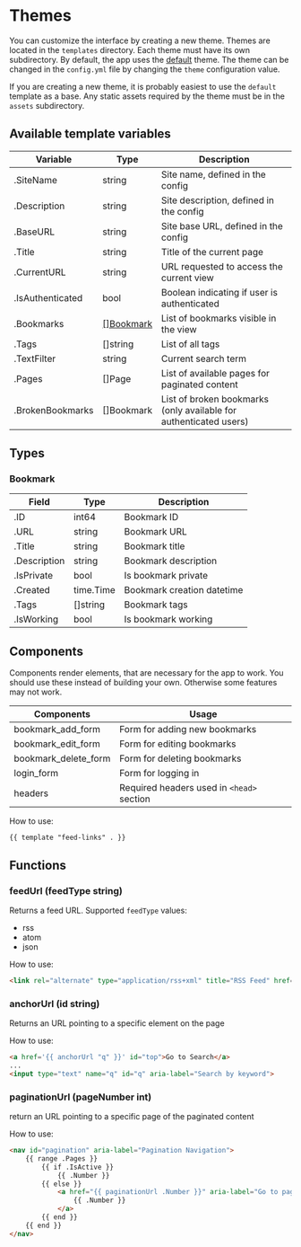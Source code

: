 # Themes
You can customize the interface by creating a new theme. Themes are located in the `templates` directory. Each theme must have its own subdirectory. By default, the app uses the [default](/templates/default/) theme. The theme can be changed in the `config.yml` file by changing the `theme` configuration value.

If you are creating a new theme, it is probably easiest to use the `default` template as a base. Any static assets required by the theme must be in the `assets` subdirectory.


## Available template variables

| Variable          | Type          | Description
|------------------ | ------------- | -------------------------------------------------------
| .SiteName         | string        | Site name, defined in the config
| .Description      | string        | Site description, defined in the config
| .BaseURL          | string        | Site base URL, defined in the config
| .Title            | string        | Title of the current page
| .CurrentURL       | string        | URL requested to access the current view
| .IsAuthenticated  | bool          | Boolean indicating if user is authenticated
| .Bookmarks        | [[]Bookmark](#bookmark)    | List of bookmarks visible in the view
| .Tags             | []string      | List of all tags
| .TextFilter       | string        | Current search term
| .Pages            | []Page        | List of available pages for paginated content
| .BrokenBookmarks  | []Bookmark    | List of broken bookmarks (only available for authenticated users)

## Types

### Bookmark
| Field             | Type          | Description
|------------------ | ------------- | -------------------------------------------------------
| .ID               | int64         | Bookmark ID
| .URL              | string        | Bookmark URL
| .Title            | string        | Bookmark title
| .Description      | string        | Bookmark description
| .IsPrivate        | bool          | Is bookmark private
| .Created          | time.Time     | Bookmark creation datetime
| .Tags             | []string      | Bookmark tags
| .IsWorking        | bool          | Is bookmark working

## Components
Components render elements, that are necessary for the app to work. You should use these instead of building your own. Otherwise some features may not work.


| Components | Usage
|------------| --------
| bookmark_add_form | Form for adding new bookmarks
| bookmark_edit_form | Form for editing bookmarks
| bookmark_delete_form | Form for deleting bookmarks
| login_form | Form for logging in
| headers | Required headers used in `<head>` section

How to use:
```
{{ template "feed-links" . }}
```

## Functions

### feedUrl (feedType string)
Returns a feed URL. Supported `feedType` values:
- rss
- atom
- json

How to use:
```html
<link rel="alternate" type="application/rss+xml" title="RSS Feed" href='{{ feedUrl "rss" }}'>
```

### anchorUrl (id string)
Returns an URL pointing to a specific element on the page

How to use:
```html
<a href='{{ anchorUrl "q" }}' id="top">Go to Search</a>
...
<input type="text" name="q" id="q" aria-label="Search by keyword">
```

### paginationUrl (pageNumber int)
return an URL pointing to a specific page of the paginated content

How to use:
```html
<nav id="pagination" aria-label="Pagination Navigation">
    {{ range .Pages }}
        {{ if .IsActive }}
            {{ .Number }}
        {{ else }}
            <a href="{{ paginationUrl .Number }}" aria-label="Go to page {{ .Number }}">
                {{ .Number }}
            </a>
        {{ end }}
    {{ end }}
</nav>
```